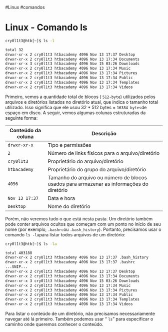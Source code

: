 #Linux #comandos
# Linux - Comando ls

```sh
cry0l1t3@htb[~]$ ls -l

total 32
drwxr-xr-x 2 cry0l1t3 htbacademy 4096 Nov 13 17:37 Desktop
drwxr-xr-x 2 cry0l1t3 htbacademy 4096 Nov 13 17:34 Documents
drwxr-xr-x 3 cry0l1t3 htbacademy 4096 Nov 15 03:26 Downloads
drwxr-xr-x 2 cry0l1t3 htbacademy 4096 Nov 13 17:34 Music
drwxr-xr-x 2 cry0l1t3 htbacademy 4096 Nov 13 17:34 Pictures
drwxr-xr-x 2 cry0l1t3 htbacademy 4096 Nov 13 17:34 Public
drwxr-xr-x 2 cry0l1t3 htbacademy 4096 Nov 13 17:34 Templates
drwxr-xr-x 2 cry0l1t3 htbacademy 4096 Nov 13 17:34 Videos
```

Primeiro, vemos a quantidade total de blocos ( `512-byte`) utilizados pelos arquivos e diretórios listados no diretório atual, que indica o tamanho total utilizado. Isso significa que ele usou 32 * 512 bytes = `16384 bytes`de espaço em disco. A seguir, vemos algumas colunas estruturadas da seguinte forma:

| **Conteúdo da coluna** | **Descrição**                                                                              |
| ---------------------- | ------------------------------------------------------------------------------------------ |
| `drwxr-xr-x`           | Tipo e permissões                                                                          |
| `2`                    | Número de links físicos para o arquivo/diretório                                           |
| `cry0l1t3`             | Proprietário do arquivo/diretório                                                          |
| `htbacademy`           | Proprietário do grupo do arquivo/diretório                                                 |
| `4096`                 | Tamanho do arquivo ou número de blocos usados ​​para armazenar as informações do diretório |
| `Nov 13 17:37`         | Data e hora                                                                                |
| `Desktop`              | Nome do diretório                                                                          |

Porém, não veremos tudo o que está nesta pasta. Um diretório também pode conter arquivos ocultos que começam com um ponto no início de seu nome (por exemplo, `.bashrc`ou `.bash_history`). Portanto, precisamos usar o comando `ls -la`para listar todos arquivos de um diretório:

```sh
cry0l1t3@htb[~]$ ls -la

total 403188
drwxr-xr-x 2 cry0l1t3 htbacademy 4096 Nov 13 17:37 .bash_history
drwxr-xr-x 2 cry0l1t3 htbacademy 4096 Nov 13 17:37 .bashrc
...SNIP...
drwxr-xr-x 2 cry0l1t3 htbacademy 4096 Nov 13 17:37 Desktop
drwxr-xr-x 2 cry0l1t3 htbacademy 4096 Nov 13 17:34 Documents
drwxr-xr-x 3 cry0l1t3 htbacademy 4096 Nov 15 03:26 Downloads
drwxr-xr-x 2 cry0l1t3 htbacademy 4096 Nov 13 17:34 Music
drwxr-xr-x 2 cry0l1t3 htbacademy 4096 Nov 13 17:34 Pictures
drwxr-xr-x 2 cry0l1t3 htbacademy 4096 Nov 13 17:34 Public
drwxr-xr-x 2 cry0l1t3 htbacademy 4096 Nov 13 17:34 Templates
drwxr-xr-x 2 cry0l1t3 htbacademy 4096 Nov 13 17:34 Videos
```

Para listar o conteúdo de um diretório, não precisamos necessariamente navegar até lá primeiro. Também podemos usar “ `ls`” para especificar o caminho onde queremos conhecer o conteúdo.




